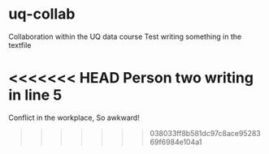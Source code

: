 # uq-collab
Collaboration within the UQ data course
Test writing something in the textfile

<<<<<<< HEAD
Person two writing in line 5
=======
Conflict in the workplace, So awkward! 
>>>>>>> 038033ff8b581dc97c8ace9528369f6984e104a1
